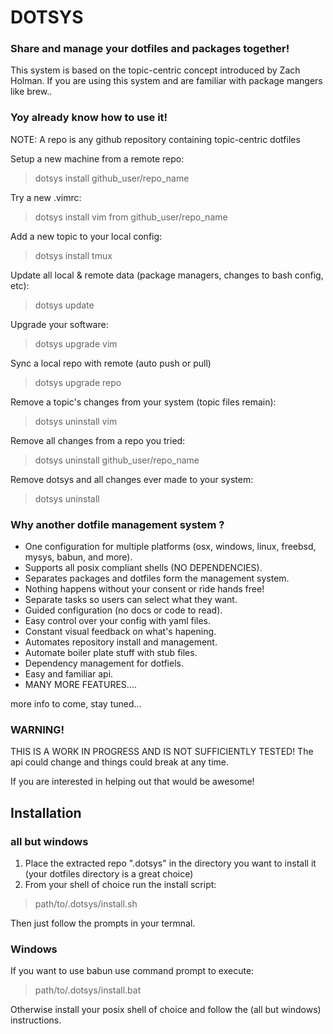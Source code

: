 # DOTSYS

### Share and manage your dotfiles and packages together!

This system is based on the topic-centric concept introduced by Zach Holman.  If 
you are using this system and are familiar with package mangers like brew..

### Yoy already know how to use it!

NOTE: A repo is any github repository containing topic-centric dotfiles

Setup a new machine from a remote repo:
> dotsys install github_user/repo_name

Try a new .vimrc:
> dotsys install vim from github_user/repo_name

Add a new topic to your local config:
> dotsys install tmux

Update all local & remote data (package managers, changes to bash config, etc):
> dotsys update

Upgrade your software:
> dotsys upgrade vim

Sync a local repo with remote (auto push or pull)
> dotsys upgrade repo

Remove a topic's changes from your system (topic files remain):
> dotsys uninstall vim

Remove all changes from a repo you tried:
> dotsys uninstall github_user/repo_name

Remove dotsys and all changes ever made to your system:
> dotsys uninstall

### Why another dotfile management system ?

- One configuration for multiple platforms (osx, windows, linux, freebsd, mysys, babun, and more).
- Supports all posix compliant shells (NO DEPENDENCIES).
- Separates packages and dotfiles form the management system.
- Nothing happens without your consent or ride hands free! 
- Separate tasks so users can select what they want.
- Guided configuration (no docs or code to read).
- Easy control over your config with yaml files.
- Constant visual feedback on what's hapening.
- Automates repository install and management.
- Automate boiler plate stuff with stub files.
- Dependency management for dotfiels.
- Easy and familiar api.
- MANY MORE FEATURES....

more info to come, stay tuned...

### WARNING!

THIS IS A WORK IN PROGRESS AND IS NOT SUFFICIENTLY TESTED!
The api could change and things could break at any time.

If you are interested in helping out that would be awesome!


## Installation 

### all but windows

1) Place the extracted repo ".dotsys" in the directory you want to install it (your dotfiles directory is a great choice)
2) From your shell of choice run the install script:
> path/to/.dotsys/install.sh

Then just follow the prompts in your termnal.

### Windows
If you want to use babun use command prompt to execute:
> path/to/.dotsys/install.bat

Otherwise install your posix shell of choice and follow the (all but windows) instructions.







